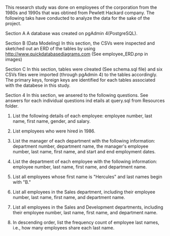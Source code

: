 This research study was done on employees of the corporation from the 1980s and 1990s that was obtined from Pewlett Hackard company. The following taks have conducted to analyze the data for the sake of the project. 

Section A
A database was created on pgAdmin 4(PostgreSQL). 


Section B (Data Modeling)
In this section, the CSVs were inspected and sketched out an ERD of the tables by using http://www.quickdatabasediagrams.com (See employee_ERD.pnp in images)

Section C
In this section, tables were clreated (See schema.sql file) and six CSVs files were imported (through pgAdmin 4) to the tables accordingly. The primary keys, foreign keys are identified for each tables associated with the databese in this study.  

Section 4 
In this section, we ansered to the following questions. See answers for each individual questions ind etails at query.sql from Resources folder. 

1. List the following details of each employee: employee number, last name, first name, gender, and salary.

2. List employees who were hired in 1986.

3. List the manager of each department with the following information: department number, department name, the manager's employee number, last name, first name, and start and end employment dates.

4. List the department of each employee with the following information: employee number, last name, first name, and department name.

5. List all employees whose first name is "Hercules" and last names begin with "B."

6. List all employees in the Sales department, including their employee number, last name, first name, and department name.

7. List all employees in the Sales and Development departments, including their employee number, last name, first name, and department name.

8. In descending order, list the frequency count of employee last names, i.e., how many employees share each last name.








